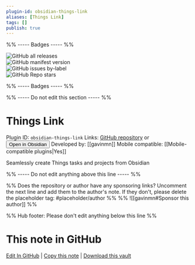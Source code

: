 ```yaml
---
plugin-id: obsidian-things-link
aliases: [Things Link]
tags: []
publish: true
---
```


%% ----- Badges ----- %%

![GitHub all releases](https://img.shields.io/github/downloads/gavinmn/obsidian-things-link/total?color=573E7A&logo=github&style=for-the-badge)  
![GitHub manifest version](https://img.shields.io/github/manifest-json/v/gavinmn/obsidian-things-link?color=573E7A&logo=github&style=for-the-badge)  
![GitHub issues by-label](https://img.shields.io/github/issues/gavinmn/obsidian-things-link/help%20wanted?color=573E7A&logo=github&style=for-the-badge)  
![GitHub Repo stars](https://img.shields.io/github/stars/gavinmn/obsidian-things-link?color=573E7A&logo=github&style=for-the-badge)

%% ----- Badges ----- %%

%% ----- Do not edit this section ----- %%

# Things Link

Plugin ID: `obsidian-things-link`
Links: [GitHub repository](https://github.com/gavinmn/obsidian-things-link) or [<button id=HH>Open in Obsidian</button>](obsidian://show-plugin?id=obsidian-things-link)
Developed by: [[gavinmn]]
Mobile compatible: [[Mobile-compatible plugins|Yes]]

Seamlessly create Things tasks and projects from Obsidian

%% ----- Do not edit anything above this line ----- %%

%% Does the repository or author have any sponsoring links? Uncomment the next line and add them to the author's note. If they don't, please delete the placeholder tag: #placeholder/author %%
%% ![[gavinmn#Sponsor this author]] %%

%% Hub footer: Please don't edit anything below this line %%

# This note in GitHub

<span class="git-footer">[Edit In GitHub](https://github.dev/obsidian-community/obsidian-hub/blob/main/02%20-%20Community%20Expansions/02.05%20All%20Community%20Expansions/Plugins/obsidian-things-link.md "git-hub-edit-note") | [Copy this note](https://raw.githubusercontent.com/obsidian-community/obsidian-hub/main/02%20-%20Community%20Expansions/02.05%20All%20Community%20Expansions/Plugins/obsidian-things-link.md "git-hub-copy-note") | [Download this vault](https://github.com/obsidian-community/obsidian-hub/archive/refs/heads/main.zip "git-hub-download-vault") </span>
